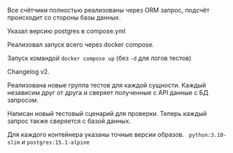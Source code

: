 Все счётчики полностью реализованы через ORM запрос, подсчёт происходит со стороны базы данных.

Указал версию postgres в compose.yml

Реализовал запуск всего через docker compose.

Запуск командой ```docker compose up``` (без ```-d``` для логов тестов)

Changelog v2.

Реализована новые группа тестов для каждой сущности. Каждый независим друг от друга и сверяет полученные с API данные с БД запросом. 

Написан новый тестовый сценарий для проверки. Теперь каждый запрос также сверяется с базой данных.

Для каждого контейнера указаны точные версии образов. ``` python:3.10-slim``` и ```postgres:15.1-alpine```